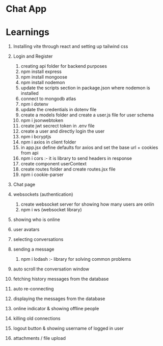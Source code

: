 # Chat App

# Learnings

1. Installing vite through react and setting up tailwind css

2. Login and Register

   1. creating api folder for backend purposes
   2. npm install express
   3. npm install mongoose
   4. npm install nodemon
   5. update the scripts section in package.json where nodemon is installed
   6. connect to mongodb atlas
   7. npm i dotenv
   8. update the credentials in dotenv file
   9. create a models folder and create a user.js file for user schema
   10. npm i jsonwebtoken
   11. create jwt secrect token in .env file
   12. create a user and directly login the user
   13. npm i bcryptjs
   14. npm i axios in client folder
   15. in app.jsx define defaults for axios and set the base url + cookies from api
   16. npm i cors :- it is library to send headers in response
   17. create component userContext
   18. create routes folder and create routes.jsx file
   19. npm i cookie-parser

3. Chat page

4. websockets (authentication)

   1. create websocket server for showing how many users are onlin
   2. npm i ws (websocket library)

5. showing who is online

6. user avatars

7. selecting conversations

8. sending a message

   1. npm i lodash :- library for solving common problems

9. auto scroll the conversation window

10. fetching history messages from the database

11. auto re-connecting

12. displaying the messages from the database

13. online indicator & showing offline people

14. killing old connections

15. logout button & showing username of logged in user

16. attachments / file upload
